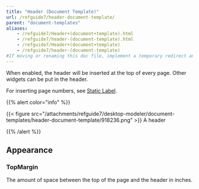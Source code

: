 ```yaml
---
title: "Header (Document Template)"
url: /refguide7/header-document-template/
parent: "document-templates"
aliases:
    - /refguide7/Header+(document+template).html
    - /refguide7/header-(document-template).html
    - /refguide7/Header+(document+template)
    - /refguide7/header-(document-template)
#If moving or renaming this doc file, implement a temporary redirect and let the respective team know they should update the URL in the product. See Mapping to Products for more details.
---
```



When enabled, the header will be inserted at the top of every page. Other widgets can be put in the header.

For inserting page numbers, see [Static Label](/refguide7/static-label-document-template/).

{{% alert color="info" %}}

{{< figure src="/attachments/refguide7/desktop-modeler/document-templates/header-document-template/918236.png" >}}
A header

{{% /alert %}}

## Appearance

### TopMargin

The amount of space between the top of the page and the header in inches.
